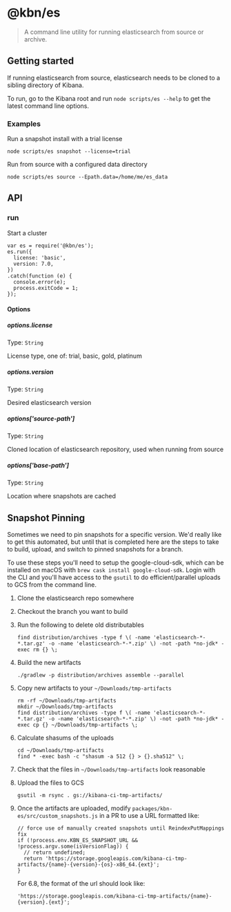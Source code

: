 # @kbn/es

> A command line utility for running elasticsearch from source or archive.

## Getting started
If running elasticsearch from source, elasticsearch needs to be cloned to a sibling directory of Kibana.

To run, go to the Kibana root and run `node scripts/es --help` to get the latest command line options.

### Examples

Run a snapshot install with a trial license
```
node scripts/es snapshot --license=trial
```

Run from source with a configured data directory
```
node scripts/es source --Epath.data=/home/me/es_data
```

## API

### run
Start a cluster
```
var es = require('@kbn/es');
es.run({
  license: 'basic',
  version: 7.0,
})
.catch(function (e) {
  console.error(e);
  process.exitCode = 1;
});
```

#### Options

##### options.license

Type: `String`

License type, one of: trial, basic, gold, platinum

##### options.version

Type: `String`

Desired elasticsearch version

##### options['source-path']

Type: `String`

Cloned location of elasticsearch repository, used when running from source

##### options['base-path']

Type: `String`

Location where snapshots are cached

## Snapshot Pinning

Sometimes we need to pin snapshots for a specific version. We'd really like to get this automated, but until that is completed here are the steps to take to build, upload, and switch to pinned snapshots for a branch.

To use these steps you'll need to setup the google-cloud-sdk, which can be installed on macOS with `brew cask install google-cloud-sdk`. Login with the CLI and you'll have access to the `gsutil` to do efficient/parallel uploads to GCS from the command line.

 1. Clone the elasticsearch repo somewhere
 2. Checkout the branch you want to build
 3. Run the following to delete old distributables

    ```
    find distribution/archives -type f \( -name 'elasticsearch-*-*.tar.gz' -o -name 'elasticsearch-*-*.zip' \) -not -path *no-jdk* -exec rm {} \;
    ```

 4. Build the new artifacts

    ```
    ./gradlew -p distribution/archives assemble --parallel
    ```

 4. Copy new artifacts to your `~/Downloads/tmp-artifacts`

    ```
    rm -rf ~/Downloads/tmp-artifacts
    mkdir ~/Downloads/tmp-artifacts
    find distribution/archives -type f \( -name 'elasticsearch-*-*.tar.gz' -o -name 'elasticsearch-*-*.zip' \) -not -path *no-jdk* -exec cp {} ~/Downloads/tmp-artifacts \;
    ```

 5. Calculate shasums of the uploads

    ```
    cd ~/Downloads/tmp-artifacts
    find * -exec bash -c "shasum -a 512 {} > {}.sha512" \;
    ```

 6. Check that the files in `~/Downloads/tmp-artifacts` look reasonable
 7. Upload the files to GCS

    ```
    gsutil -m rsync . gs://kibana-ci-tmp-artifacts/
    ```

 8. Once the artifacts are uploaded, modify `packages/kbn-es/src/custom_snapshots.js` in a PR to use a URL formatted like:

    ```
    // force use of manually created snapshots until ReindexPutMappings fix
    if (!process.env.KBN_ES_SNAPSHOT_URL && !process.argv.some(isVersionFlag)) {
      // return undefined;
      return 'https://storage.googleapis.com/kibana-ci-tmp-artifacts/{name}-{version}-{os}-x86_64.{ext}';
    }
    ```

    For 6.8, the format of the url should look like:

    ```
    'https://storage.googleapis.com/kibana-ci-tmp-artifacts/{name}-{version}.{ext}';
    ```